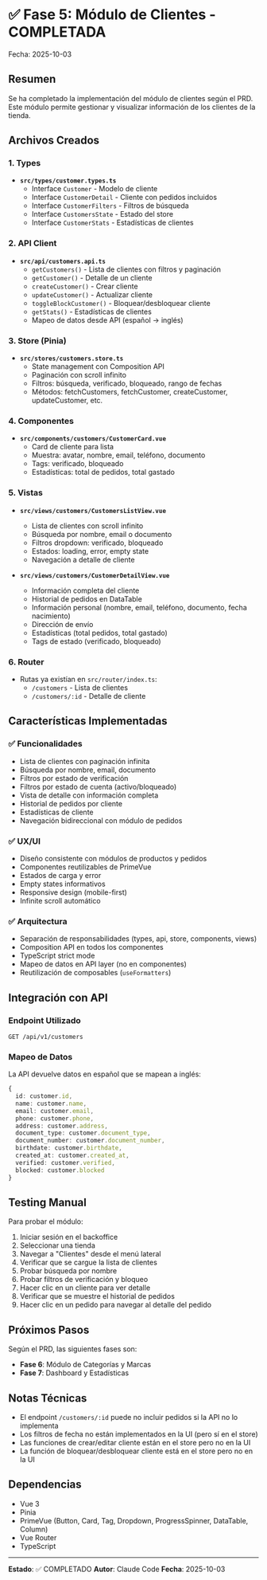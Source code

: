 # ✅ Fase 5: Módulo de Clientes - COMPLETADA

Fecha: 2025-10-03

## Resumen

Se ha completado la implementación del módulo de clientes según el PRD. Este módulo permite gestionar y visualizar información de los clientes de la tienda.

## Archivos Creados

### 1. Types
- **`src/types/customer.types.ts`**
  - Interface `Customer` - Modelo de cliente
  - Interface `CustomerDetail` - Cliente con pedidos incluidos
  - Interface `CustomerFilters` - Filtros de búsqueda
  - Interface `CustomersState` - Estado del store
  - Interface `CustomerStats` - Estadísticas de clientes

### 2. API Client
- **`src/api/customers.api.ts`**
  - `getCustomers()` - Lista de clientes con filtros y paginación
  - `getCustomer()` - Detalle de un cliente
  - `createCustomer()` - Crear cliente
  - `updateCustomer()` - Actualizar cliente
  - `toggleBlockCustomer()` - Bloquear/desbloquear cliente
  - `getStats()` - Estadísticas de clientes
  - Mapeo de datos desde API (español → inglés)

### 3. Store (Pinia)
- **`src/stores/customers.store.ts`**
  - State management con Composition API
  - Paginación con scroll infinito
  - Filtros: búsqueda, verificado, bloqueado, rango de fechas
  - Métodos: fetchCustomers, fetchCustomer, createCustomer, updateCustomer, etc.

### 4. Componentes
- **`src/components/customers/CustomerCard.vue`**
  - Card de cliente para lista
  - Muestra: avatar, nombre, email, teléfono, documento
  - Tags: verificado, bloqueado
  - Estadísticas: total de pedidos, total gastado

### 5. Vistas
- **`src/views/customers/CustomersListView.vue`**
  - Lista de clientes con scroll infinito
  - Búsqueda por nombre, email o documento
  - Filtros dropdown: verificado, bloqueado
  - Estados: loading, error, empty state
  - Navegación a detalle de cliente

- **`src/views/customers/CustomerDetailView.vue`**
  - Información completa del cliente
  - Historial de pedidos en DataTable
  - Información personal (nombre, email, teléfono, documento, fecha nacimiento)
  - Dirección de envío
  - Estadísticas (total pedidos, total gastado)
  - Tags de estado (verificado, bloqueado)

### 6. Router
- Rutas ya existían en `src/router/index.ts`:
  - `/customers` - Lista de clientes
  - `/customers/:id` - Detalle de cliente

## Características Implementadas

### ✅ Funcionalidades
- Lista de clientes con paginación infinita
- Búsqueda por nombre, email, documento
- Filtros por estado de verificación
- Filtros por estado de cuenta (activo/bloqueado)
- Vista de detalle con información completa
- Historial de pedidos por cliente
- Estadísticas de cliente
- Navegación bidireccional con módulo de pedidos

### ✅ UX/UI
- Diseño consistente con módulos de productos y pedidos
- Componentes reutilizables de PrimeVue
- Estados de carga y error
- Empty states informativos
- Responsive design (mobile-first)
- Infinite scroll automático

### ✅ Arquitectura
- Separación de responsabilidades (types, api, store, components, views)
- Composition API en todos los componentes
- TypeScript strict mode
- Mapeo de datos en API layer (no en componentes)
- Reutilización de composables (`useFormatters`)

## Integración con API

### Endpoint Utilizado
```
GET /api/v1/customers
```

### Mapeo de Datos
La API devuelve datos en español que se mapean a inglés:
```typescript
{
  id: customer.id,
  name: customer.name,
  email: customer.email,
  phone: customer.phone,
  address: customer.address,
  document_type: customer.document_type,
  document_number: customer.document_number,
  birthdate: customer.birthdate,
  created_at: customer.created_at,
  verified: customer.verified,
  blocked: customer.blocked
}
```

## Testing Manual

Para probar el módulo:
1. Iniciar sesión en el backoffice
2. Seleccionar una tienda
3. Navegar a "Clientes" desde el menú lateral
4. Verificar que se cargue la lista de clientes
5. Probar búsqueda por nombre
6. Probar filtros de verificación y bloqueo
7. Hacer clic en un cliente para ver detalle
8. Verificar que se muestre el historial de pedidos
9. Hacer clic en un pedido para navegar al detalle del pedido

## Próximos Pasos

Según el PRD, las siguientes fases son:
- **Fase 6**: Módulo de Categorías y Marcas
- **Fase 7**: Dashboard y Estadísticas

## Notas Técnicas

- El endpoint `/customers/:id` puede no incluir pedidos si la API no lo implementa
- Los filtros de fecha no están implementados en la UI (pero sí en el store)
- Las funciones de crear/editar cliente están en el store pero no en la UI
- La función de bloquear/desbloquear cliente está en el store pero no en la UI

## Dependencias

- Vue 3
- Pinia
- PrimeVue (Button, Card, Tag, Dropdown, ProgressSpinner, DataTable, Column)
- Vue Router
- TypeScript

---

**Estado**: ✅ COMPLETADO
**Autor**: Claude Code
**Fecha**: 2025-10-03

